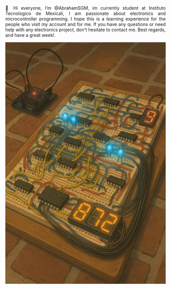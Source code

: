 <div align="justify">
👋 Hi everyone, I’m @AbrahamSGM, im currently student at Instituto Tecnologico de Mexicali, I am passionate about electronics and microcontroller programming. I hope this is a learning experience for the people who visit my account and for me. If you have any questions or need help with any electronics project, don't hesitate to contact me. Best regards, and have a great week!.


![Image_Alt](https://github.com/AbrahamSGM/AbrahamSGM/blob/aab333aef762d37a4c508d5f384641cca321b642/Imagen1.jpeg)



<!--- 👀 I’m interested in ...
- 🌱 I’m currently learning ...
- 💞️ I’m looking to collaborate on ...
- 📫 How to reach me ...
- 😄 Pronouns: ...
- ⚡ Fun fact: ...
--->
<!---
AbrahamSGM/AbrahamSGM is a ✨ special ✨ repository because its `README.md` (this file) appears on your GitHub profile.
You can click the Preview link to take a look at your changes.
--->
</div>
